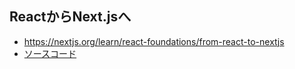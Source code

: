 ReactからNext.jsへ
---

- https://nextjs.org/learn/react-foundations/from-react-to-nextjs
- [ソースコード](../../react_tutorial/8_from_react_to_nextjs/)